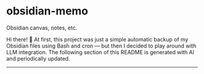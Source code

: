 # obsidian-memo
Obsidian canvas, notes, etc.

Hi there! 👋
At first, this project was just a simple automatic backup of my Obsidian files using Bash and cron — but then I decided to play around with LLM integration.
The following section of this README is generated with AI and periodically updated.

---

